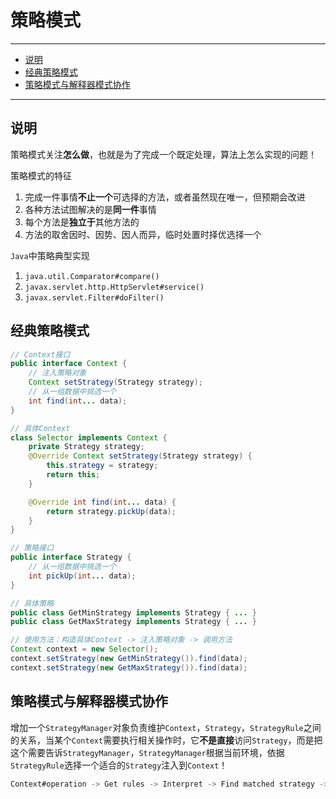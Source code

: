 # 策略模式

---

- [说明](#说明)
- [经典策略模式](#经典策略模式)
- [策略模式与解释器模式协作](#策略模式与解释器模式协作)

---

## 说明

策略模式关注**怎么做**，也就是为了完成一个既定处理，算法上怎么实现的问题！

策略模式的特征
1. 完成一件事情**不止一个**可选择的方法，或者虽然现在唯一，但预期会改进
2. 各种方法试图解决的是**同一件**事情
3. 每个方法是**独立于**其他方法的
4. 方法的取舍因时、因势、因人而异，临时处置时择优选择一个

`Java`中策略典型实现
1. `java.util.Comparator#compare()`
2. `javax.servlet.http.HttpServlet#service()`
3. `javax.servlet.Filter#doFilter()`

## 经典策略模式

```Java
// Context接口
public interface Context {
	// 注入策略对象
	Context setStrategy(Strategy strategy);
	// 从一组数据中挑选一个
	int find(int... data);
}

// 具体Context
class Selector implements Context {
	private Strategy strategy;
	@Override Context setStrategy(Strategy strategy) {
		this.strategy = strategy;
		return this;
	}

	@Override int find(int... data) {
		return strategy.pickUp(data);
	}
}
```

```Java
// 策略接口
public interface Strategy {
	// 从一组数据中挑选一个
	int pickUp(int... data);
}

// 具体策略
public class GetMinStrategy implements Strategy { ... }
public class GetMaxStrategy implements Strategy { ... }
```

```Java
// 使用方法：构造具体Context -> 注入策略对象 -> 调用方法
Context context = new Selector();
context.setStrategy(new GetMinStrategy()).find(data);
context.setStrategy(new GetMaxStrategy()).find(data);
```

## 策略模式与解释器模式协作

增加一个`StrategyManager`对象负责维护`Context`，`Strategy`，`StrategyRule`之间的关系，当某个`Context`需要执行相关操作时，它**不是直接**访问`Strategy`，而是把这个需要告诉`StrategyManager`，`StrategyManager`根据当前环境，依据`StrategyRule`选择一个适合的`Strategy`注入到`Context`！

```Java
Context#operation -> Get rules -> Interpret -> Find matched strategy -> Context#setStrategy -> ...
```